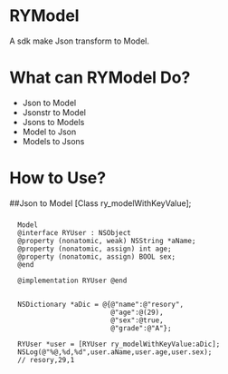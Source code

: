 RYModel
==============
A sdk make Json transform to Model.

What can RYModel Do?
==============
* Json to Model
* Jsonstr to Model
* Jsons to Models
* Model to Json
* Models to Jsons

How to Use?
==============
##Json to Model [Class ry_modelWithKeyValue];

###
      Model
      @interface RYUser : NSObject
      @property (nonatomic, weak) NSString *aName;
      @property (nonatomic, assign) int age;
      @property (nonatomic, assign) BOOL sex;
      @end 
      
      @implementation RYUser @end
 
 
      NSDictionary *aDic = @{@"name":@"resory",
                             @"age":@(29),
                             @"sex":@true,
                             @"grade":@"A"};    

      RYUser *user = [RYUser ry_modelWithKeyValue:aDic];
      NSLog(@"%@,%d,%d",user.aName,user.age,user.sex);
      // resory,29,1
###
